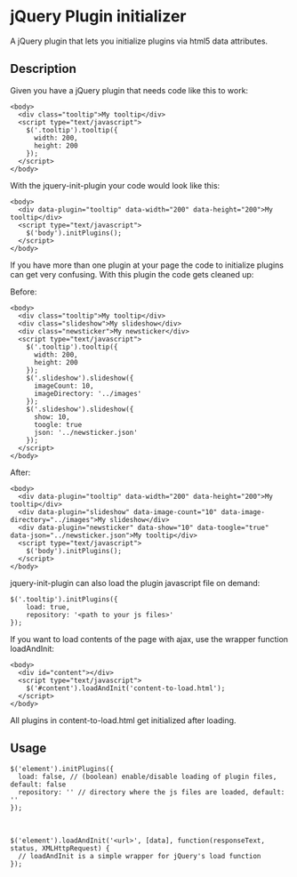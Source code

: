 jQuery Plugin initializer
=========================

A jQuery plugin that lets you initialize plugins via html5 data attributes.

Description
--------

Given you have a jQuery plugin that needs code like this to work:

    <body>
      <div class="tooltip">My tooltip</div>
      <script type="text/javascript">
        $('.tooltip').tooltip({
          width: 200,
          height: 200
        });
      </script>
    </body>

With the jquery-init-plugin your code would look like this:

    <body>
      <div data-plugin="tooltip" data-width="200" data-height="200">My tooltip</div>
      <script type="text/javascript">
        $('body').initPlugins();
      </script>
    </body>

If you have more than one plugin at your page the code to initialize plugins can get very confusing.
With this plugin the code gets cleaned up:

Before:

    <body>
      <div class="tooltip">My tooltip</div>
      <div class="slideshow">My slideshow</div>
      <div class="newsticker">My newsticker</div>
      <script type="text/javascript">
        $('.tooltip').tooltip({
          width: 200,
          height: 200
        });
        $('.slideshow').slideshow({
          imageCount: 10,
          imageDirectory: '../images'
        });
        $('.slideshow').slideshow({
          show: 10,
          toogle: true
          json: '../newsticker.json'
        });
      </script>
    </body>

After:

    <body>
      <div data-plugin="tooltip" data-width="200" data-height="200">My tooltip</div>
      <div data-plugin="slideshow" data-image-count="10" data-image-directory="../images">My slideshow</div>
      <div data-plugin="newsticker" data-show="10" data-toogle="true" data-json="../newsticker.json">My tooltip</div>
      <script type="text/javascript">
        $('body').initPlugins();
      </script>
    </body>
    
jquery-init-plugin can also load the plugin javascript file on demand:

    $('.tooltip').initPlugins({
        load: true,
        repository: '<path to your js files>'
    });
    
If you want to load contents of the page with ajax, use the wrapper function loadAndInit:

    <body>
      <div id="content"></div>
      <script type="text/javascript">
        $('#content').loadAndInit('content-to-load.html');
      </script>
    </body>
    
All plugins in content-to-load.html get initialized after loading.


Usage
--------
    $('element').initPlugins({
      load: false, // (boolean) enable/disable loading of plugin files, default: false
      repository: '' // directory where the js files are loaded, default: ''
    });

&nbsp;

    $('element').loadAndInit('<url>', [data], function(responseText, status, XMLHttpRequest) {
      // loadAndInit is a simple wrapper for jQuery's load function
    });